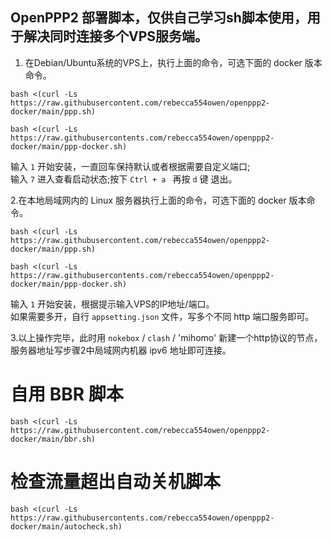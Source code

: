 ## OpenPPP2 部署脚本，仅供自己学习sh脚本使用，用于解决同时连接多个VPS服务端。
1. 在Debian/Ubuntu系统的VPS上，执行上面的命令，可选下面的 docker 版本命令。
```
bash <(curl -Ls https://raw.githubusercontent.com/rebecca554owen/openppp2-docker/main/ppp.sh)
```
```
bash <(curl -Ls https://raw.githubusercontents.com/rebecca554owen/openppp2-docker/main/ppp-docker.sh)
```
输入 `1` 开始安装，一直回车保持默认或者根据需要自定义端口;  
输入 `7` 进入查看启动状态;按下 `Ctrl + a ` 再按 `d` 键 退出。

2.在本地局域网内的 Linux 服务器执行上面的命令，可选下面的 docker 版本命令。
```
bash <(curl -Ls https://raw.githubusercontent.com/rebecca554owen/openppp2-docker/main/ppp.sh)
```
```
bash <(curl -Ls https://raw.githubusercontents.com/rebecca554owen/openppp2-docker/main/ppp-docker.sh)
```
输入 `1` 开始安装，根据提示输入VPS的IP地址/端口。  
如果需要多开，自行 `appsetting.json` 文件，写多个不同 http 端口服务即可。  

3.以上操作完毕，此时用 `nokebox` / `clash` / 'mihomo' 新建一个http协议的节点，服务器地址写步骤2中局域网内机器 ipv6 地址即可连接。

# 自用 BBR 脚本
```
bash <(curl -Ls https://raw.githubusercontent.com/rebecca554owen/openppp2-docker/main/bbr.sh)
```
# 检查流量超出自动关机脚本
```
bash <(curl -Ls https://raw.githubusercontents.com/rebecca554owen/openppp2-docker/main/autocheck.sh)
```
